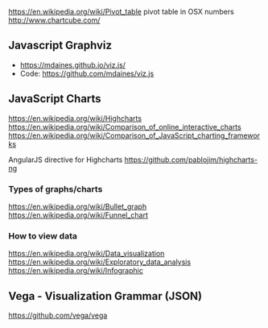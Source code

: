
<!--
-->

https://en.wikipedia.org/wiki/Pivot_table
pivot table in OSX numbers
http://www.chartcube.com/

Javascript Graphviz
-------------------

 * https://mdaines.github.io/viz.js/
 * Code: <https://github.com/mdaines/viz.js>

JavaScript Charts
------------------

https://en.wikipedia.org/wiki/Highcharts
https://en.wikipedia.org/wiki/Comparison_of_online_interactive_charts
https://en.wikipedia.org/wiki/Comparison_of_JavaScript_charting_frameworks

AngularJS directive for Highcharts
https://github.com/pablojim/highcharts-ng

### Types of graphs/charts

https://en.wikipedia.org/wiki/Bullet_graph
https://en.wikipedia.org/wiki/Funnel_chart

### How to view data

https://en.wikipedia.org/wiki/Data_visualization
https://en.wikipedia.org/wiki/Exploratory_data_analysis
https://en.wikipedia.org/wiki/Infographic

Vega - Visualization Grammar (JSON)
-----------------------------------

https://github.com/vega/vega

<!-- vim: set autoindent expandtab sw=4 syntax=markdown: -->
